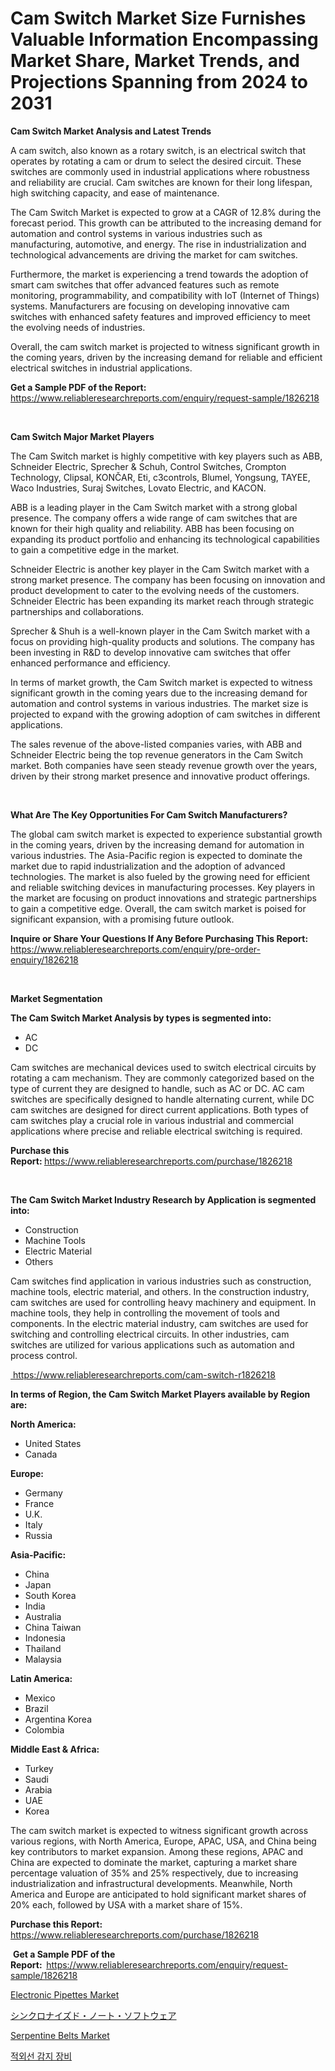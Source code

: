 <p><h1>Cam Switch Market Size Furnishes Valuable Information Encompassing Market Share, Market Trends, and Projections Spanning from 2024 to 2031</h1></p><p><strong>Cam Switch Market Analysis and Latest Trends</strong></p>
<p><p>A cam switch, also known as a rotary switch, is an electrical switch that operates by rotating a cam or drum to select the desired circuit. These switches are commonly used in industrial applications where robustness and reliability are crucial. Cam switches are known for their long lifespan, high switching capacity, and ease of maintenance.</p><p>The Cam Switch Market is expected to grow at a CAGR of 12.8% during the forecast period. This growth can be attributed to the increasing demand for automation and control systems in various industries such as manufacturing, automotive, and energy. The rise in industrialization and technological advancements are driving the market for cam switches.</p><p>Furthermore, the market is experiencing a trend towards the adoption of smart cam switches that offer advanced features such as remote monitoring, programmability, and compatibility with IoT (Internet of Things) systems. Manufacturers are focusing on developing innovative cam switches with enhanced safety features and improved efficiency to meet the evolving needs of industries.</p><p>Overall, the cam switch market is projected to witness significant growth in the coming years, driven by the increasing demand for reliable and efficient electrical switches in industrial applications.</p></p>
<p><strong>Get a Sample PDF of the Report:&nbsp;</strong> <a href="https://www.reliableresearchreports.com/enquiry/request-sample/1826218">https://www.reliableresearchreports.com/enquiry/request-sample/1826218</a></p>
<p>&nbsp;</p>
<p><strong>Cam Switch Major Market Players</strong></p>
<p><p>The Cam Switch market is highly competitive with key players such as ABB, Schneider Electric, Sprecher & Schuh, Control Switches, Crompton Technology, Clipsal, KONČAR, Eti, c3controls, Blumel, Yongsung, TAYEE, Waco Industries, Suraj Switches, Lovato Electric, and KACON. </p><p>ABB is a leading player in the Cam Switch market with a strong global presence. The company offers a wide range of cam switches that are known for their high quality and reliability. ABB has been focusing on expanding its product portfolio and enhancing its technological capabilities to gain a competitive edge in the market. </p><p>Schneider Electric is another key player in the Cam Switch market with a strong market presence. The company has been focusing on innovation and product development to cater to the evolving needs of the customers. Schneider Electric has been expanding its market reach through strategic partnerships and collaborations.</p><p>Sprecher & Shuh is a well-known player in the Cam Switch market with a focus on providing high-quality products and solutions. The company has been investing in R&D to develop innovative cam switches that offer enhanced performance and efficiency.</p><p>In terms of market growth, the Cam Switch market is expected to witness significant growth in the coming years due to the increasing demand for automation and control systems in various industries. The market size is projected to expand with the growing adoption of cam switches in different applications.</p><p>The sales revenue of the above-listed companies varies, with ABB and Schneider Electric being the top revenue generators in the Cam Switch market. Both companies have seen steady revenue growth over the years, driven by their strong market presence and innovative product offerings.</p></p>
<p>&nbsp;</p>
<p><strong>What Are The Key Opportunities For Cam Switch Manufacturers?</strong></p>
<p><p>The global cam switch market is expected to experience substantial growth in the coming years, driven by the increasing demand for automation in various industries. The Asia-Pacific region is expected to dominate the market due to rapid industrialization and the adoption of advanced technologies. The market is also fueled by the growing need for efficient and reliable switching devices in manufacturing processes. Key players in the market are focusing on product innovations and strategic partnerships to gain a competitive edge. Overall, the cam switch market is poised for significant expansion, with a promising future outlook.</p></p>
<p><strong>Inquire or Share Your Questions If Any Before Purchasing This Report:</strong> <a href="https://www.reliableresearchreports.com/enquiry/pre-order-enquiry/1826218">https://www.reliableresearchreports.com/enquiry/pre-order-enquiry/1826218</a></p>
<p>&nbsp;</p>
<p><strong>Market Segmentation</strong></p>
<p><strong>The Cam Switch Market Analysis by types is segmented into:</strong></p>
<p><ul><li>AC</li><li>DC</li></ul></p>
<p><p>Cam switches are mechanical devices used to switch electrical circuits by rotating a cam mechanism. They are commonly categorized based on the type of current they are designed to handle, such as AC or DC. AC cam switches are specifically designed to handle alternating current, while DC cam switches are designed for direct current applications. Both types of cam switches play a crucial role in various industrial and commercial applications where precise and reliable electrical switching is required.</p></p>
<p><strong>Purchase this Report:&nbsp;</strong><a href="https://www.reliableresearchreports.com/purchase/1826218">https://www.reliableresearchreports.com/purchase/1826218</a></p>
<p>&nbsp;</p>
<p><strong>The Cam Switch Market Industry Research by Application is segmented into:</strong></p>
<p><ul><li>Construction</li><li>Machine Tools</li><li>Electric Material</li><li>Others</li></ul></p>
<p><p>Cam switches find application in various industries such as construction, machine tools, electric material, and others. In the construction industry, cam switches are used for controlling heavy machinery and equipment. In machine tools, they help in controlling the movement of tools and components. In the electric material industry, cam switches are used for switching and controlling electrical circuits. In other industries, cam switches are utilized for various applications such as automation and process control.</p></p>
<p><a href="https://www.reliableresearchreports.com/cam-switch-r1826218">&nbsp;https://www.reliableresearchreports.com/cam-switch-r1826218</a></p>
<p><strong>In terms of Region, the Cam Switch Market Players available by Region are:</strong></p>
<p>
    <p> <strong> North America: </strong>
        <ul>
            <li>United States</li>
            <li>Canada</li>
        </ul>
        </p> 
    <p> <strong> Europe: </strong>
        <ul>
            <li>Germany</li>
            <li>France</li>
            <li>U.K.</li>
            <li>Italy</li>
            <li>Russia</li>
        </ul>
        </p> 
    <p> <strong> Asia-Pacific: </strong>
        <ul>
            <li>China</li>
            <li>Japan</li>
            <li>South Korea</li>
            <li>India</li>
            <li>Australia</li>
            <li>China Taiwan</li>
            <li>Indonesia</li>
            <li>Thailand</li>
            <li>Malaysia</li>
        </ul>
        </p> 
    <p> <strong> Latin America: </strong>
        <ul>
            <li>Mexico</li>
            <li>Brazil</li>
            <li>Argentina Korea</li>
            <li>Colombia</li>
        </ul>
        </p> 
    <p> <strong> Middle East & Africa: </strong>
        <ul>
            <li>Turkey</li>
            <li>Saudi</li>
            <li>Arabia</li>
            <li>UAE</li>
            <li>Korea</li>
        </ul>
    </p>
    </p>
<p><p>The cam switch market is expected to witness significant growth across various regions, with North America, Europe, APAC, USA, and China being key contributors to market expansion. Among these regions, APAC and China are expected to dominate the market, capturing a market share percentage valuation of 35% and 25% respectively, due to increasing industrialization and infrastructural developments. Meanwhile, North America and Europe are anticipated to hold significant market shares of 20% each, followed by USA with a market share of 15%.</p></p>
<p><strong>Purchase this Report: </strong><a href="https://www.reliableresearchreports.com/purchase/1826218">https://www.reliableresearchreports.com/purchase/1826218</a></p>
<p>&nbsp;<strong>Get a Sample PDF of the Report:&nbsp;&nbsp;</strong><a href="https://www.reliableresearchreports.com/enquiry/request-sample/1826218">https://www.reliableresearchreports.com/enquiry/request-sample/1826218</a></p>
<p><strong></strong></p>
<p><p><a href="https://github.com/ayamgoreng5458/Market-Research-Report-List-1/blob/main/electronic-pipettes-market.md">Electronic Pipettes Market</a></p><p><a href="https://github.com/DayanaRunolfsdottir/Market-Research-Report-List-1/blob/main/2034431156274.md">シンクロナイズド・ノート・ソフトウェア</a></p><p><a href="https://github.com/nicholepatriciadoylenwnrjr0/Market-Research-Report-List-3/blob/main/serpentine-belts-market.md">Serpentine Belts Market</a></p><p><a href="https://github.com/tasfiyaj85/Market-Research-Report-List-1/blob/main/5073081167072.md">적외선 감지 장비</a></p></p>